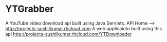 YTGrabber
=========

A YouTube video download api built using Java Servlets.
API Home --> http://projects-sushilkumar.rhcloud.com
A web applicaiotn built using this api http://projects-sushilkumar.rhcloud.com/YTDownloader